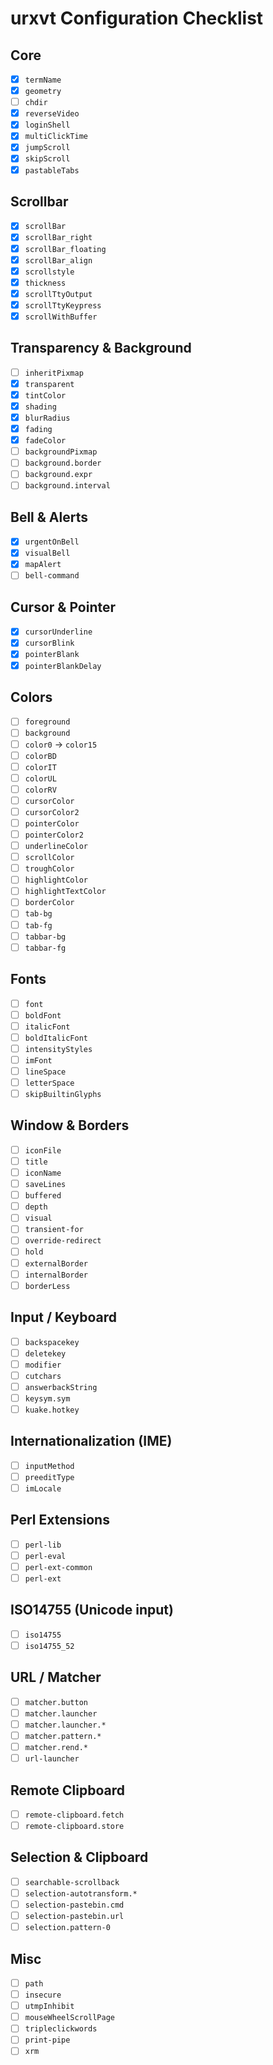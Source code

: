 # urxvt Configuration Checklist

## Core
- [x] `termName`
- [x] `geometry`
- [ ] `chdir`
- [x] `reverseVideo`
- [x] `loginShell`
- [x] `multiClickTime`
- [x] `jumpScroll`
- [x] `skipScroll`
- [x] `pastableTabs`

## Scrollbar
- [x] `scrollBar`
- [x] `scrollBar_right`
- [x] `scrollBar_floating`
- [x] `scrollBar_align`
- [x] `scrollstyle`
- [x] `thickness`
- [x] `scrollTtyOutput`
- [x] `scrollTtyKeypress`
- [x] `scrollWithBuffer`

## Transparency & Background
- [ ] `inheritPixmap`
- [x] `transparent`
- [x] `tintColor`
- [x] `shading`
- [x] `blurRadius`
- [x] `fading`
- [x] `fadeColor`
- [ ] `backgroundPixmap`
- [ ] `background.border`
- [ ] `background.expr`
- [ ] `background.interval`

## Bell & Alerts
- [x] `urgentOnBell`
- [x] `visualBell`
- [x] `mapAlert`
- [ ] `bell-command`

## Cursor & Pointer
- [x] `cursorUnderline`
- [x] `cursorBlink`
- [x] `pointerBlank`
- [x] `pointerBlankDelay`

## Colors
- [ ] `foreground`
- [ ] `background`
- [ ] `color0` → `color15`
- [ ] `colorBD`
- [ ] `colorIT`
- [ ] `colorUL`
- [ ] `colorRV`
- [ ] `cursorColor`
- [ ] `cursorColor2`
- [ ] `pointerColor`
- [ ] `pointerColor2`
- [ ] `underlineColor`
- [ ] `scrollColor`
- [ ] `troughColor`
- [ ] `highlightColor`
- [ ] `highlightTextColor`
- [ ] `borderColor`
- [ ] `tab-bg`
- [ ] `tab-fg`
- [ ] `tabbar-bg`
- [ ] `tabbar-fg`

## Fonts
- [ ] `font`
- [ ] `boldFont`
- [ ] `italicFont`
- [ ] `boldItalicFont`
- [ ] `intensityStyles`
- [ ] `imFont`
- [ ] `lineSpace`
- [ ] `letterSpace`
- [ ] `skipBuiltinGlyphs`

## Window & Borders
- [ ] `iconFile`
- [ ] `title`
- [ ] `iconName`
- [ ] `saveLines`
- [ ] `buffered`
- [ ] `depth`
- [ ] `visual`
- [ ] `transient-for`
- [ ] `override-redirect`
- [ ] `hold`
- [ ] `externalBorder`
- [ ] `internalBorder`
- [ ] `borderLess`

## Input / Keyboard
- [ ] `backspacekey`
- [ ] `deletekey`
- [ ] `modifier`
- [ ] `cutchars`
- [ ] `answerbackString`
- [ ] `keysym.sym`
- [ ] `kuake.hotkey`

## Internationalization (IME)
- [ ] `inputMethod`
- [ ] `preeditType`
- [ ] `imLocale`

## Perl Extensions
- [ ] `perl-lib`
- [ ] `perl-eval`
- [ ] `perl-ext-common`
- [ ] `perl-ext`

## ISO14755 (Unicode input)
- [ ] `iso14755`
- [ ] `iso14755_52`

## URL / Matcher
- [ ] `matcher.button`
- [ ] `matcher.launcher`
- [ ] `matcher.launcher.*`
- [ ] `matcher.pattern.*`
- [ ] `matcher.rend.*`
- [ ] `url-launcher`

## Remote Clipboard
- [ ] `remote-clipboard.fetch`
- [ ] `remote-clipboard.store`

## Selection & Clipboard
- [ ] `searchable-scrollback`
- [ ] `selection-autotransform.*`
- [ ] `selection-pastebin.cmd`
- [ ] `selection-pastebin.url`
- [ ] `selection.pattern-0`

## Misc
- [ ] `path`
- [ ] `insecure`
- [ ] `utmpInhibit`
- [ ] `mouseWheelScrollPage`
- [ ] `tripleclickwords`
- [ ] `print-pipe`
- [ ] `xrm`
